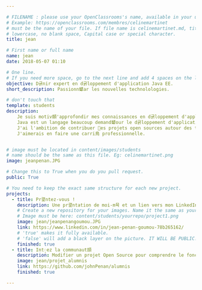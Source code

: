 ```yaml
---

# FILENAME : please use your OpenClassrooms's name, available in your url.
# Example: https://openclassrooms.com/membres/celinemartinet
# must be the name of your file. If file name is celinemartinet.md, title is celinemartinet.
# lowercase, no blank space, Capital case or special character.
title: jean

# First name or full name
name: jean
date: 2018-05-07 01:10

# One line.
# If you need more space, go to the next line and add 4 spaces on the left, as in 'description'.
objective: D귥nir expert en d귥loppement d'application Java EE.
short_description: Passionn顰ar les nouvelles technolologies.

# don't touch that
template: students
description:
    Je suis motiv顤'approfondir mes connaissances en d귥loppement d'application Java EE.
    Java est un langage beaucoup demand顰our le d귥loppement d'application pour les entreprises.
    J'ai l'ambition de contribuer ࡤes projets open sources autour des technologies Java EE.
    J'aimerais en faire une carri鳥 professionnelle.


# image must be located in content/images/students
# name should be the same as this file. Eg: celinemartinet.png
image: jeanpenan.JPG

# Change this to True when you do you pull request.
public: True

# You need to keep the exact same structure for each new project.
projects:
  - title: Pr괥ntez-vous !
    description: Une pr괥ntation de moi-m뮥 et un lien vers mon LinkedIn.
    # Create a new repository for your images. Name it the same as your nickname and profile picture.
    # Image must be here: content/students/yourrepo/project1.png
    image: jean/jeanpenangoumou.JPG
    link: https://www.linkedin.com/in/jean-penan-goumou-78b265162/
    # 'true' makes it fully available.
    # 'false' will add a black layer on the picture. IT WILL BE PUBLIC!
    finished: true
  - title: Intꨲez la communaut頡
    description: Modifier un projet Open Source pour comprendre le fonctionnement de Git, de Github et des pull requests.
    image: jean/projet_alumnis
    link: https://github.com/johnPenan/alumnis
    finished: true

---
```


